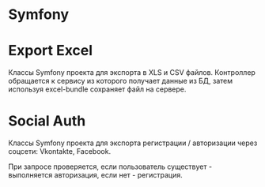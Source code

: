 Symfony
=======

Export Excel
=======

Классы Symfony проекта для экспорта в XLS и CSV файлов. Контроллер обращается к сервису из которого получает
данные из БД, затем используя excel-bundle сохраняет файл на сервере.

Social Auth
=======

Классы Symfony проекта для экспорта регистрации / авторизации через соцсети: Vkontakte, Facebook.

При запросе проверяется, если пользователь существует - выполняется авторизация, если нет - регистрация.
